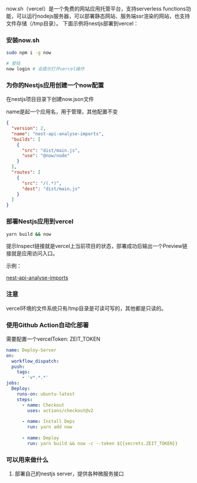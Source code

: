 now.sh（vercel）是一个免费的网站应用托管平台，支持serverless functions功能，可以运行nodejs服务器，可以部署静态网站、服务端ssr渲染的网站，也支持文件存储（/tmp目录）。
下面示例将nestjs部署到vercel：

### 安装now.sh

```bash
sudo npm i -g now

# 登陆
now login # 会提示打开vercel操作
```

### 为你的Nestjs应用创建一个now配置

在nestjs项目目录下创建now.json文件

name是起一个应用名，用于管理，其他配置不变

```json
{
  "version": 2,
  "name": "nest-api-analyse-imports",
  "builds": [
    {
      "src": "dist/main.js",
      "use": "@now/node"
    }
  ],
  "routes": [
    {
      "src": "/(.*)",
      "dest": "dist/main.js"
    }
  ]
}
```

### 部署Nestjs应用到vercel

```bash
yarn build && now
```

提示Inspect链接就是vercel上当前项目的状态，部署成功后输出一个Preview链接就是应用访问入口。

示例：

[nest-api-analyse-imports](https://github.com/Saber2pr/nest-api-analyse-imports)

### 注意

vercel环境的文件系统只有/tmp目录是可读可写的，其他都是只读的。

### 使用Github Action自动化部署

需要配置一个vercelToken: ZEIT_TOKEN

```yml
name: Deploy-Server
on:
  workflow_dispatch:
  push:
    tags:
      - 'v*.*.*'
jobs:
  Deploy:
    runs-on: ubuntu-latest
    steps:
      - name: Checkout
        uses: actions/checkout@v2
        
      - name: Install Deps
        run: yarn add now
      
      - name: Deploy
        run: yarn build && now -c --token ${{secrets.ZEIT_TOKEN}}
```

### 可以用来做什么

1. 部署自己的nestjs server，提供各种微服务接口
